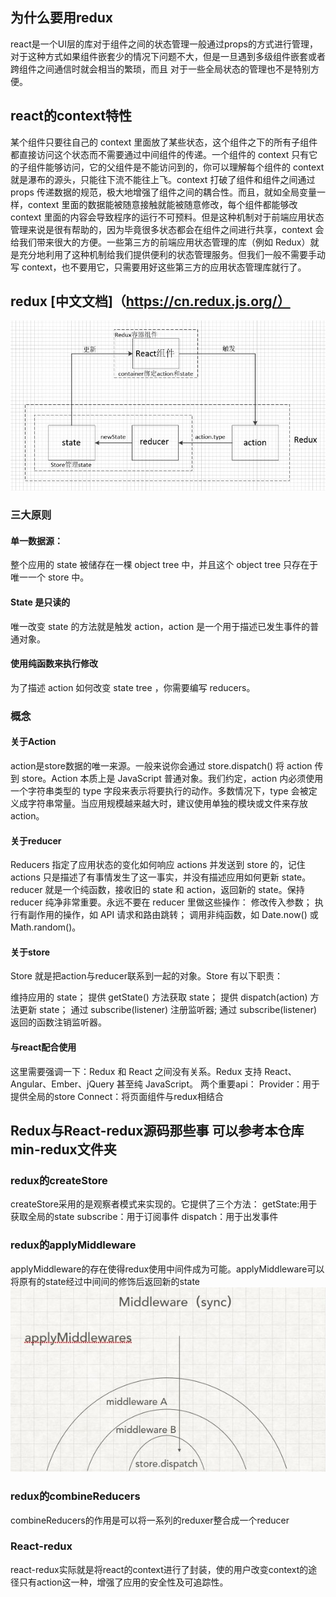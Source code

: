## 为什么要用redux

react是一个UI层的库对于组件之间的状态管理一般通过props的方式进行管理，对于这种方式如果组件嵌套少的情况下问题不大，但是一旦遇到多级组件嵌套或者跨组件之间通信时就会相当的繁琐，而且
对于一些全局状态的管理也不是特别方便。

## react的context特性  

某个组件只要往自己的 context 里面放了某些状态，这个组件之下的所有子组件都直接访问这个状态而不需要通过中间组件的传递。一个组件的 context 只有它的子组件能够访问，它的父组件是不能访问到的，你可以理解每个组件的 context 就是瀑布的源头，只能往下流不能往上飞。context 打破了组件和组件之间通过 props 传递数据的规范，极大地增强了组件之间的耦合性。而且，就如全局变量一样，context 里面的数据能被随意接触就能被随意修改，每个组件都能够改 context 里面的内容会导致程序的运行不可预料。但是这种机制对于前端应用状态管理来说是很有帮助的，因为毕竟很多状态都会在组件之间进行共享，context 会给我们带来很大的方便。一些第三方的前端应用状态管理的库（例如 Redux）就是充分地利用了这种机制给我们提供便利的状态管理服务。但我们一般不需要手动写 context，也不要用它，只需要用好这些第三方的应用状态管理库就行了。

## redux [中文文档]（https://cn.redux.js.org/）

![Image text](https://github.com/ClimbYU/learn-redux/blob/master/readme-images/redux.jpg)

### 三大原则

#### 单一数据源：
整个应用的 state 被储存在一棵 object tree 中，并且这个 object tree 只存在于唯一一个 store 中。
#### State 是只读的
唯一改变 state 的方法就是触发 action，action 是一个用于描述已发生事件的普通对象。
#### 使用纯函数来执行修改
为了描述 action 如何改变 state tree ，你需要编写 reducers。

### 概念

#### 关于Action
action是store数据的唯一来源。一般来说你会通过 store.dispatch() 将 action 传到 store。Action 本质上是 JavaScript 普通对象。我们约定，action 内必须使用一个字符串类型的 type 字段来表示将要执行的动作。多数情况下，type 会被定义成字符串常量。当应用规模越来越大时，建议使用单独的模块或文件来存放 action。

#### 关于reducer
Reducers 指定了应用状态的变化如何响应 actions 并发送到 store 的，记住 actions 只是描述了有事情发生了这一事实，并没有描述应用如何更新 state。
reducer 就是一个纯函数，接收旧的 state 和 action，返回新的 state。保持 reducer 纯净非常重要。永远不要在 reducer 里做这些操作：
修改传入参数；
执行有副作用的操作，如 API 请求和路由跳转；
调用非纯函数，如 Date.now() 或 Math.random()。

#### 关于store
Store 就是把action与reducer联系到一起的对象。Store 有以下职责：

维持应用的 state；
提供 getState() 方法获取 state；
提供 dispatch(action) 方法更新 state；
通过 subscribe(listener) 注册监听器;
通过 subscribe(listener) 返回的函数注销监听器。

#### 与react配合使用
这里需要强调一下：Redux 和 React 之间没有关系。Redux 支持 React、Angular、Ember、jQuery 甚至纯 JavaScript。
两个重要api：
Provider：用于提供全局的store
Connect：将页面组件与redux相结合

## Redux与React-redux源码那些事 可以参考本仓库min-redux文件夹

### redux的createStore 
createStore采用的是观察者模式来实现的。它提供了三个方法：
getState:用于获取全局的state
subscribe：用于订阅事件
dispatch：用于出发事件
###  redux的applyMiddleware
applyMiddleware的存在使得redux使用中间件成为可能。applyMiddleware可以将原有的state经过中间间的修饰后返回新的state
![Image text](https://github.com/ClimbYU/learn-redux/blob/master/readme-images/applyMiddleware.jpg)
### redux的combineReducers
combineReducers的作用是可以将一系列的reduxer整合成一个reducer
### React-redux
react-redux实际就是将react的context进行了封装，使的用户改变context的途径只有action这一种，增强了应用的安全性及可追踪性。


